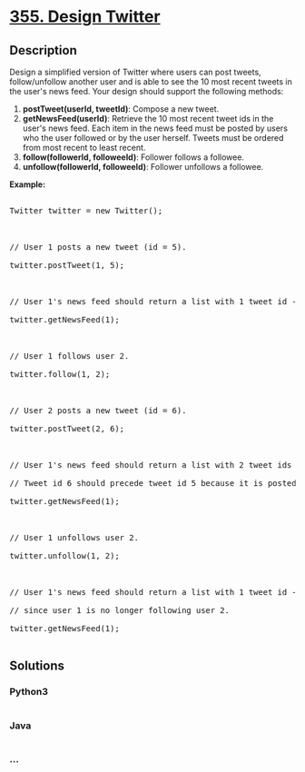 # [355. Design Twitter](https://leetcode.com/problems/design-twitter)

## Description
<p>Design a simplified version of Twitter where users can post tweets, follow/unfollow another user and is able to see the 10 most recent tweets in the user's news feed. Your design should support the following methods:</p>



<p>

<ol>

<li><b>postTweet(userId, tweetId)</b>: Compose a new tweet.</li>

<li><b>getNewsFeed(userId)</b>: Retrieve the 10 most recent tweet ids in the user's news feed. Each item in the news feed must be posted by users who the user followed or by the user herself. Tweets must be ordered from most recent to least recent.</li>

<li><b>follow(followerId, followeeId)</b>: Follower follows a followee.</li>

<li><b>unfollow(followerId, followeeId)</b>: Follower unfollows a followee.</li>

</ol>

</p>



<p><b>Example:</b>

<pre>

Twitter twitter = new Twitter();



// User 1 posts a new tweet (id = 5).

twitter.postTweet(1, 5);



// User 1's news feed should return a list with 1 tweet id -> [5].

twitter.getNewsFeed(1);



// User 1 follows user 2.

twitter.follow(1, 2);



// User 2 posts a new tweet (id = 6).

twitter.postTweet(2, 6);



// User 1's news feed should return a list with 2 tweet ids -> [6, 5].

// Tweet id 6 should precede tweet id 5 because it is posted after tweet id 5.

twitter.getNewsFeed(1);



// User 1 unfollows user 2.

twitter.unfollow(1, 2);



// User 1's news feed should return a list with 1 tweet id -> [5],

// since user 1 is no longer following user 2.

twitter.getNewsFeed(1);

</pre>

</p>


## Solutions


<!-- tabs:start -->

### **Python3**

```python

```

### **Java**

```java

```

### **...**
```

```

<!-- tabs:end -->